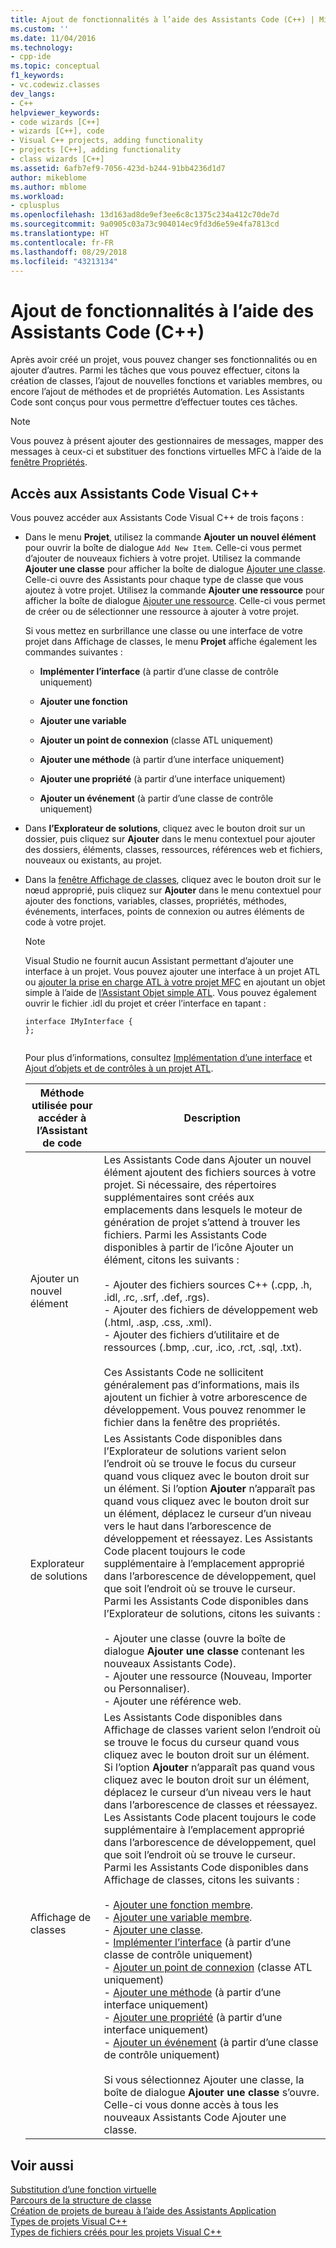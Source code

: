 ```yaml
---
title: Ajout de fonctionnalités à l’aide des Assistants Code (C++) | Microsoft Docs
ms.custom: ''
ms.date: 11/04/2016
ms.technology:
- cpp-ide
ms.topic: conceptual
f1_keywords:
- vc.codewiz.classes
dev_langs:
- C++
helpviewer_keywords:
- code wizards [C++]
- wizards [C++], code
- Visual C++ projects, adding functionality
- projects [C++], adding functionality
- class wizards [C++]
ms.assetid: 6afb7ef9-7056-423d-b244-91bb4236d1d7
author: mikeblome
ms.author: mblome
ms.workload:
- cplusplus
ms.openlocfilehash: 13d163ad8de9ef3ee6c8c1375c234a412c70de7d
ms.sourcegitcommit: 9a0905c03a73c904014ec9fd3d6e59e4fa7813cd
ms.translationtype: HT
ms.contentlocale: fr-FR
ms.lasthandoff: 08/29/2018
ms.locfileid: "43213134"
---
```

# <a name="adding-functionality-with-code-wizards-c"></a>Ajout de fonctionnalités à l’aide des Assistants Code (C++)
Après avoir créé un projet, vous pouvez changer ses fonctionnalités ou en ajouter d’autres. Parmi les tâches que vous pouvez effectuer, citons la création de classes, l’ajout de nouvelles fonctions et variables membres, ou encore l’ajout de méthodes et de propriétés Automation. Les Assistants Code sont conçus pour vous permettre d’effectuer toutes ces tâches.  
  
> [!NOTE]
>  Vous pouvez à présent ajouter des gestionnaires de messages, mapper des messages à ceux-ci et substituer des fonctions virtuelles MFC à l’aide de la [fenêtre Propriétés](/visualstudio/ide/reference/properties-window).  
  
## <a name="accessing-visual-c-code-wizards"></a>Accès aux Assistants Code Visual C++  
 Vous pouvez accéder aux Assistants Code Visual C++ de trois façons :  
  
-   Dans le menu **Projet**, utilisez la commande **Ajouter un nouvel élément** pour ouvrir la boîte de dialogue `Add New Item`. Celle-ci vous permet d’ajouter de nouveaux fichiers à votre projet. Utilisez la commande **Ajouter une classe** pour afficher la boîte de dialogue [Ajouter une classe](../ide/add-class-dialog-box.md). Celle-ci ouvre des Assistants pour chaque type de classe que vous ajoutez à votre projet. Utilisez la commande **Ajouter une ressource** pour afficher la boîte de dialogue [Ajouter une ressource](../windows/add-resource-dialog-box.md). Celle-ci vous permet de créer ou de sélectionner une ressource à ajouter à votre projet.  
  
     Si vous mettez en surbrillance une classe ou une interface de votre projet dans Affichage de classes, le menu **Projet** affiche également les commandes suivantes :  
  
    -   **Implémenter l’interface** (à partir d’une classe de contrôle uniquement)  
  
    -   **Ajouter une fonction**  
  
    -   **Ajouter une variable**  
  
    -   **Ajouter un point de connexion** (classe ATL uniquement)  
  
    -   **Ajouter une méthode** (à partir d’une interface uniquement)  
  
    -   **Ajouter une propriété** (à partir d’une interface uniquement)  
  
    -   **Ajouter un événement** (à partir d’une classe de contrôle uniquement)  
  
-   Dans **l’Explorateur de solutions**, cliquez avec le bouton droit sur un dossier, puis cliquez sur **Ajouter** dans le menu contextuel pour ajouter des dossiers, éléments, classes, ressources, références web et fichiers, nouveaux ou existants, au projet.  
  
-   Dans la [fenêtre Affichage de classes](https://msdn.microsoft.com/8d7430a9-3e33-454c-a9e1-a85e3d2db925), cliquez avec le bouton droit sur le nœud approprié, puis cliquez sur **Ajouter** dans le menu contextuel pour ajouter des fonctions, variables, classes, propriétés, méthodes, événements, interfaces, points de connexion ou autres éléments de code à votre projet.  
  
    > [!NOTE]
    >  Visual Studio ne fournit aucun Assistant permettant d’ajouter une interface à un projet. Vous pouvez ajouter une interface à un projet ATL ou [ajouter la prise en charge ATL à votre projet MFC](../mfc/reference/adding-atl-support-to-your-mfc-project.md) en ajoutant un objet simple à l’aide de [l’Assistant Objet simple ATL](../atl/reference/atl-simple-object-wizard.md). Vous pouvez également ouvrir le fichier .idl du projet et créer l’interface en tapant :  
  
    ```  
    interface IMyInterface {  
    };  
  
    ```  
  
     Pour plus d’informations, consultez [Implémentation d’une interface](../ide/implementing-an-interface-visual-cpp.md) et [Ajout d’objets et de contrôles à un projet ATL](../atl/reference/adding-objects-and-controls-to-an-atl-project.md).  
  
    |Méthode utilisée pour accéder à l’Assistant de code|Description|  
    |-----------------------------|-----------------|  
    |Ajouter un nouvel élément|Les Assistants Code dans Ajouter un nouvel élément ajoutent des fichiers sources à votre projet. Si nécessaire, des répertoires supplémentaires sont créés aux emplacements dans lesquels le moteur de génération de projet s’attend à trouver les fichiers. Parmi les Assistants Code disponibles à partir de l’icône Ajouter un élément, citons les suivants :<br /><br /> -   Ajouter des fichiers sources C++ (.cpp, .h, .idl, .rc, .srf, .def, .rgs).<br />-   Ajouter des fichiers de développement web (.html, .asp, .css, .xml).<br />-   Ajouter des fichiers d’utilitaire et de ressources (.bmp, .cur, .ico, .rct, .sql, .txt).<br /><br /> Ces Assistants Code ne sollicitent généralement pas d’informations, mais ils ajoutent un fichier à votre arborescence de développement. Vous pouvez renommer le fichier dans la fenêtre des propriétés.|  
    |Explorateur de solutions|Les Assistants Code disponibles dans l’Explorateur de solutions varient selon l’endroit où se trouve le focus du curseur quand vous cliquez avec le bouton droit sur un élément. Si l’option **Ajouter** n’apparaît pas quand vous cliquez avec le bouton droit sur un élément, déplacez le curseur d’un niveau vers le haut dans l’arborescence de développement et réessayez. Les Assistants Code placent toujours le code supplémentaire à l’emplacement approprié dans l’arborescence de développement, quel que soit l’endroit où se trouve le curseur. Parmi les Assistants Code disponibles dans l’Explorateur de solutions, citons les suivants :<br /><br /> -   Ajouter une classe (ouvre la boîte de dialogue **Ajouter une classe** contenant les nouveaux Assistants Code).<br />-   Ajouter une ressource (Nouveau, Importer ou Personnaliser).<br />-   Ajouter une référence web.|  
    |Affichage de classes|Les Assistants Code disponibles dans Affichage de classes varient selon l’endroit où se trouve le focus du curseur quand vous cliquez avec le bouton droit sur un élément. Si l’option **Ajouter** n’apparaît pas quand vous cliquez avec le bouton droit sur un élément, déplacez le curseur d’un niveau vers le haut dans l’arborescence de classes et réessayez. Les Assistants Code placent toujours le code supplémentaire à l’emplacement approprié dans l’arborescence de développement, quel que soit l’endroit où se trouve le curseur. Parmi les Assistants Code disponibles dans Affichage de classes, citons les suivants :<br /><br /> -   [Ajouter une fonction membre](../ide/adding-a-member-function-visual-cpp.md).<br />-   [Ajouter une variable membre](../ide/adding-a-member-variable-visual-cpp.md).<br />-   [Ajouter une classe](../ide/adding-a-class-visual-cpp.md).<br />-   [Implémenter l’interface](../ide/implement-interface-wizard.md) (à partir d’une classe de contrôle uniquement)<br />-   [Ajouter un point de connexion](../ide/implement-connection-point-wizard.md) (classe ATL uniquement)<br />-   [Ajouter une méthode](../ide/add-method-wizard.md) (à partir d’une interface uniquement)<br />-   [Ajouter une propriété](../ide/names-add-property-wizard.md) (à partir d’une interface uniquement)<br />-   [Ajouter un événement](../ide/add-event-wizard.md) (à partir d’une classe de contrôle uniquement)<br /><br /> Si vous sélectionnez Ajouter une classe, la boîte de dialogue **Ajouter une classe** s’ouvre. Celle-ci vous donne accès à tous les nouveaux Assistants Code Ajouter une classe.|  
  
## <a name="see-also"></a>Voir aussi  
 [Substitution d’une fonction virtuelle](../ide/overriding-a-virtual-function-visual-cpp.md)   
 [Parcours de la structure de classe](../ide/navigating-the-class-structure-visual-cpp.md)   
 [Création de projets de bureau à l’aide des Assistants Application](../ide/creating-desktop-projects-by-using-application-wizards.md)   
 [Types de projets Visual C++](../ide/visual-cpp-project-types.md)   
 [Types de fichiers créés pour les projets Visual C++](../ide/file-types-created-for-visual-cpp-projects.md)